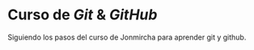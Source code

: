 # Curso de _Git_ & _GitHub_

Siguiendo los pasos del curso de Jonmircha para aprender git y github.

